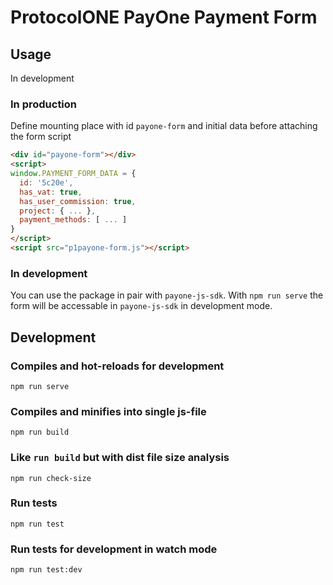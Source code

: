 # ProtocolONE PayOne Payment Form

## Usage
In development

### In production
Define mounting place with id `payone-form` and initial data before attaching the form script
```html
<div id="payone-form"></div>
<script>
window.PAYMENT_FORM_DATA = {
  id: '5c20e',
  has_vat: true,
  has_user_commission: true,
  project: { ... },
  payment_methods: [ ... ]
}
</script>
<script src="p1payone-form.js"></script>
```

### In development
You can use the package in pair with `payone-js-sdk`.
With `npm run serve` the form will be accessable in `payone-js-sdk` in development mode.

## Development

### Compiles and hot-reloads for development
```
npm run serve
```

### Compiles and minifies into single js-file
```
npm run build
```

### Like `run build` but with dist file size analysis
```
npm run check-size
```

### Run tests
```
npm run test
```

### Run tests for development in watch mode 
```
npm run test:dev
```
